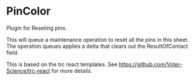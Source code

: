 # PinColor
Plugin for Reseting pins. 

This will queue a maintenance operation to reset all the pins in this sheet. The operation queues applies a delta that clears out the ResultOfContact field. 

This is based on the trc react templates. See https://github.com/Voter-Science/trc-react for more details.
